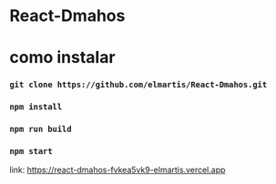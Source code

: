 # React-Dmahos
# como instalar 

### `git clone https://github.com/elmartis/React-Dmahos.git`
### `npm install`
### `npm run build`
### `npm start`
 link: https://react-dmahos-fvkea5vk9-elmartis.vercel.app




